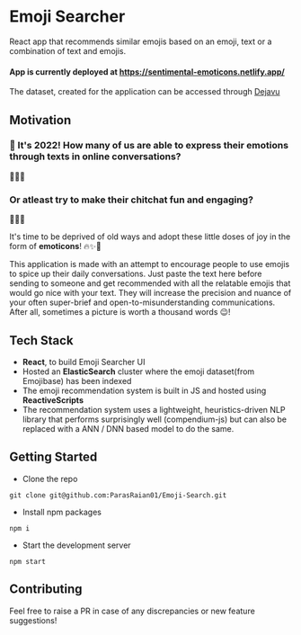 # Emoji Searcher
React app that recommends similar emojis based on an emoji, text or a combination of text and emojis.

#### App is currently deployed at https://sentimental-emoticons.netlify.app/
The dataset, created for the application can be accessed through [Dejavu](https://dejavu.appbase.io/?appname=emoji-dataset&url=https://f1da7b624918:3331c67d-3477-4b24-aa89-aefc6ca4683e@appbase-demo-ansible-abxiydt-arc.searchbase.io&mode=edit)

## Motivation
### 🎉 It's 2022! How many of us are able to express their emotions through texts in online conversations? 

🤨🤨🤨

### Or atleast try to make their chitchat fun and engaging?

🙁🙁🙁

It's time to be deprived of old ways and adopt these little doses of joy in the form of **emoticons**! 🔥✨🥳

This application is made with an attempt to encourage people to use emojis to spice up their daily conversations. Just paste the text here before sending to someone and get recommended with all the relatable emojis that would go nice with your text.
They will increase the precision and nuance of your often super-brief and open-to-misunderstanding communications. 
After all, sometimes a picture is worth a thousand words 😉!

## Tech Stack
- **React**, to build Emoji Searcher UI
- Hosted an **ElasticSearch** cluster where the emoji dataset(from Emojibase) has been indexed
- The emoji recommendation system is built in JS and hosted using **ReactiveScripts**
- The recommendation system uses a lightweight, heuristics-driven NLP library that performs surprisingly well (compendium-js) but can also be replaced with a ANN / DNN based model to do the same.

## Getting Started
- Clone the repo
```ssh
git clone git@github.com:ParasRaian01/Emoji-Search.git
```
- Install npm packages
```ssh
npm i
```
- Start the development server
```ssh
npm start
```

## Contributing
Feel free to raise a PR in case of any discrepancies or new feature suggestions!
